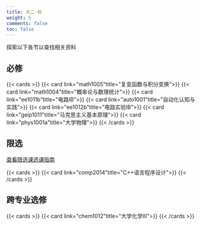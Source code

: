 ```yaml
---
title: 大二·秋
weight: 5
comments: false
toc: false
---
```

探索以下各节以查找相关资料
## 必修
<!--more-->
{{< cards >}}
{{< card link="math1005"title="复变函数与积分变换">}}
{{< card link="math1004"title="概率论与数理统计">}}
{{< card link="ee1011b"title="电路IB">}}
{{< card link="auto1001"title="自动化认知与实践">}}
{{< card link="ee1012b"title="电路实验IB">}}
{{< card link="geip1011"title="马克思主义基本原理">}}
{{< card link="phys1001a"title="大学物理">}}
{{< /cards >}}
## 限选
[查看限选课选课指南](https://hoa.moe/blog/selecting-distributive-lessons/)
<!--more-->
{{< cards >}}
{{< card link="comp2014"title="C++语言程序设计">}}
{{< /cards >}}
## 跨专业选修
<!--more-->
{{< cards >}}
{{< card link="chem1012"title="大学化学III">}}
{{< /cards >}}

